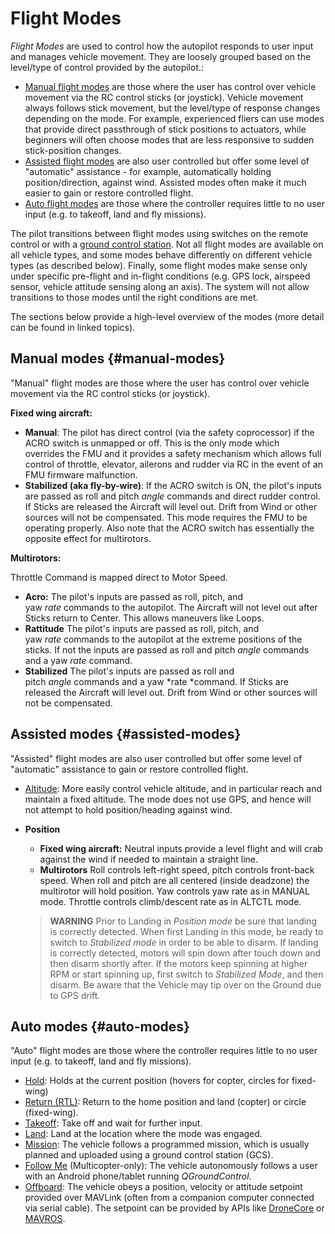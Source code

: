 # Flight Modes

*Flight Modes* are used to control how the autopilot responds to user input and manages vehicle movement. They are loosely grouped based on the level/type of control provided by the autopilot.:

* [Manual flight modes](#manual-modes) are those where the user has control over vehicle movement via the RC control sticks (or joystick). Vehicle movement always follows stick movement, but the level/type of response changes depending on the mode. For example, experienced fliers can use modes that provide direct passthrough of stick positions to actuators, while beginners will often choose modes that are less responsive to sudden stick-position changes.
* [Assisted flight modes](#assisted-modes) are also user controlled but offer some level of "automatic" assistance - for example, automatically holding position/direction, against wind. Assisted modes often make it much easier to gain or restore controlled flight.
* [Auto flight modes](#auto-modes) are those where the controller requires little to no user input (e.g. to takeoff, land and fly missions).

The pilot transitions between flight modes using switches on the remote control or with a [ground control station](https://docs.qgroundcontrol.com/en/). Not all flight modes are available on all vehicle types, and some modes behave differently on different vehicle types (as described below). Finally, some flight modes make sense only under specific pre-flight and in-flight conditions (e.g. GPS lock, airspeed sensor, vehicle attitude sensing along an axis). The system will not allow transitions to those modes until the right conditions are met.

The sections below provide a high-level overview of the modes (more detail can be found in linked topics).


## Manual modes {#manual-modes}

"Manual" flight modes are those where the user has control over vehicle movement via the RC control sticks (or joystick). 

**Fixed wing aircraft:**

- **Manual**: The pilot has direct control (via the safety
  coprocessor) if the ACRO switch is unmapped or off. This is the only
  mode which overrides the FMU and it provides a safety mechanism
  which allows full control of throttle, elevator, ailerons and rudder
  via RC in the event of an FMU firmware malfunction.
- **Stabilized (aka fly-by-wire)**: If the ACRO switch is ON, the
  pilot's inputs are passed as roll and pitch *angle* commands and
  direct rudder control. If Sticks are released the Aircraft will
  level out. Drift from Wind or other sources will not be compensated.
  This mode requires the FMU to be operating properly. Also note that
  the ACRO switch has essentially the opposite effect for multirotors.


**Multirotors:** 

Throttle Command is mapped direct to Motor Speed.

- **Acro:** The pilot's inputs are passed as roll, pitch, and
  yaw *rate* commands to the autopilot. The Aircraft will not
  level out after Sticks return to Center. This allows maneuvers like Loops.
- **Rattitude** The pilot's inputs are passed as roll, pitch, and
  yaw *rate* commands to the autopilot at the extreme positions of
  the sticks. If not the inputs are passed as roll and
  pitch *angle* commands and a yaw *rate* command.
- **Stabilized** The pilot's inputs are passed as roll and
  pitch *angle* commands and a yaw *rate *command. If Sticks are
  released the Aircraft will level out. Drift from Wind or other
  sources will not be compensated.


## Assisted modes {#assisted-modes}

"Assisted" flight modes are also user controlled but offer some level of "automatic" assistance to gain or restore controlled flight.

- [Altitude](../flight_modes/altitude.md): More easily control vehicle altitude, and in particular reach and maintain a fixed altitude. The mode does not use GPS, and hence will not attempt to hold position/heading against wind.

- **Position**
  - **Fixed wing aircraft:** Neutral inputs provide a level flight and
    will crab against the wind if needed to maintain a straight line.
  - **Multirotors** Roll controls left-right speed, pitch controls
    front-back speed. When roll and pitch are all centered (inside
    deadzone) the multirotor will hold position. Yaw controls yaw rate
    as in MANUAL mode. Throttle controls climb/descent rate as in ALTCTL
    mode. 
    
  > **WARNING** Prior to Landing in *Position mode* be sure that landing is 
  > correctly detected. When first Landing in this mode, be ready to switch 
  > to *Stabilized mode* in order to be able to disarm. If landing is correctly 
  > detected, motors will spin down after touch down and then disarm shortly after. 
  > If the motors keep spinning at higher RPM or start spinning up, first switch 
  > to *Stabilized Mode*, and then disarm. Be aware that the Vehicle may tip over 
  > on the Ground due to GPS drift. 


## Auto modes {#auto-modes}

"Auto" flight modes are those where the controller requires little to no user input (e.g. to takeoff, land and fly missions).

- [Hold](../flight_modes/hold.md): Holds at the current position (hovers for copter, circles for fixed-wing)
- [Return (RTL)](../flight_modes/rtl.md): Return to the home position and land (copter) or circle (fixed-wing).
- [Takeoff](../flight_modes/takeoff.md): Take off and wait for further input.
- [Land](../flight_modes/land.md): Land at the location where the mode was engaged. 
- [Mission](../flight_modes/mission.md): The vehicle follows a programmed mission, which is usually planned and uploaded using a ground control station (GCS).
- [Follow Me](../flight_modes/follow_me.md) (Multicopter-only): The vehicle autonomously follows a user with an Android phone/tablet running *QGroundControl*.
- [Offboard](../flight_modes/offboard.md): The vehicle obeys a position, velocity or attitude
  setpoint provided over MAVLink (often from a companion computer connected via serial cable). The setpoint can be
  provided by APIs like [DroneCore](http://dronecore.io/) or [MAVROS](https://github.com/mavlink/mavros).
